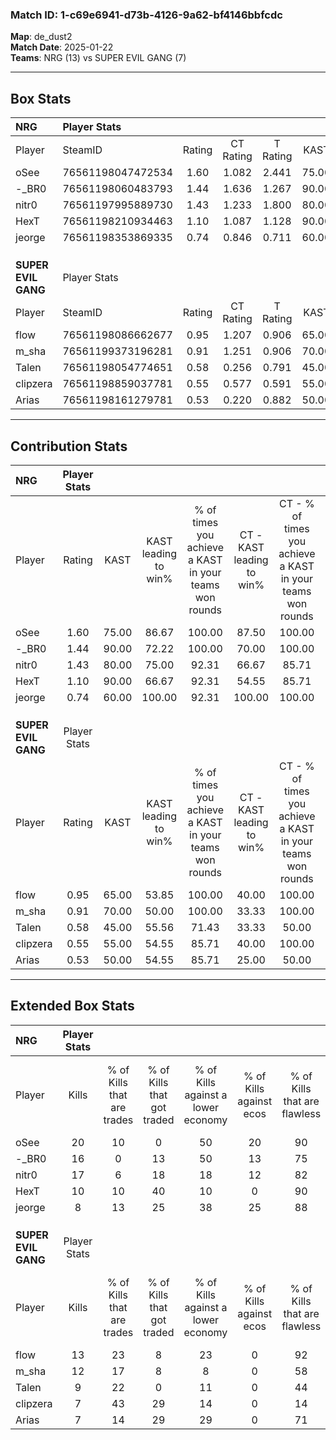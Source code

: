 ### Match ID: 1-c69e6941-d73b-4126-9a62-bf4146bbfcdc  
**Map**: de_dust2  
**Match Date**: 2025-01-22  
**Teams**: NRG (13) vs SUPER EVIL GANG (7)  

---  

## Box Stats  

| **NRG**             | Player Stats      |        |           |          |       |       |       |         |        |      |     |
| :- | :- | :-: | :-: | :-: | :-: | :-: | :-: | :-: | :-: | :-: | :-: |
| Player              | SteamID           | Rating | CT Rating | T Rating | KAST  |  ADR  | Kills | Assists | Deaths | K/D  | HS% |
| oSee                | 76561198047472534 |  1.60  |   1.082   |  2.441   | 75.00 | 102.9 |  20   |    2    |   8    | 2.50 | 25  |
| -_BR0               | 76561198060483793 |  1.44  |   1.636   |  1.267   | 90.00 | 85.0  |  16   |    4    |   10   | 1.60 | 43  |
| nitr0               | 76561197995889730 |  1.43  |   1.233   |  1.800   | 80.00 | 84.6  |  17   |    4    |   9    | 1.89 | 76  |
| HexT                | 76561198210934463 |  1.10  |   1.087   |  1.128   | 90.00 | 57.2  |  10   |    2    |   9    | 1.11 | 60  |
| jeorge              | 76561198353869335 |  0.74  |   0.846   |  0.711   | 60.00 | 55.0  |   8   |    7    |   12   | 0.67 | 62  |
|                     |                   |        |           |          |       |       |       |         |        |      |     |
|                     |                   |        |           |          |       |       |       |         |        |      |     |
|                     |                   |        |           |          |       |       |       |         |        |      |     |
| **SUPER EVIL GANG** | Player Stats      |        |           |          |       |       |       |         |        |      |     |
| Player              | SteamID           | Rating | CT Rating | T Rating | KAST  |  ADR  | Kills | Assists | Deaths | K/D  | HS% |
| flow                | 76561198086662677 |  0.95  |   1.207   |  0.906   | 65.00 | 56.3  |  13   |    3    |   13   | 1.00 | 46  |
| m_sha               | 76561199373196281 |  0.91  |   1.251   |  0.906   | 70.00 | 72.2  |  12   |    3    |   16   | 0.75 | 58  |
| Talen               | 76561198054774651 |  0.58  |   0.256   |  0.791   | 45.00 | 48.9  |   9   |    3    |   14   | 0.64 | 88  |
| clipzera            | 76561198859037781 |  0.55  |   0.577   |  0.591   | 55.00 | 43.0  |   7   |    4    |   14   | 0.50 | 57  |
| Arias               | 76561198161279781 |  0.53  |   0.220   |  0.882   | 50.00 | 48.8  |   7   |    3    |   14   | 0.50 | 42  |
---  

## Contribution Stats  

| **NRG**             | Player Stats |       |                      |                                                        |                           |                                                             |                          |                                                            |
| :- | :-: | :-: | :-: | :-: | :-: | :-: | :-: | :-: |
| Player              |    Rating    | KAST  | KAST leading to win% | % of times you achieve a KAST in your teams won rounds | CT - KAST leading to win% | CT - % of times you achieve a KAST in your teams won rounds | T - KAST leading to win% | T - % of times you achieve a KAST in your teams won rounds |
| oSee                |     1.60     | 75.00 |        86.67         |                         100.00                         |           87.50           |                           100.00                            |          85.71           |                           100.00                           |
| -_BR0               |     1.44     | 90.00 |        72.22         |                         100.00                         |           70.00           |                           100.00                            |          75.00           |                           100.00                           |
| nitr0               |     1.43     | 80.00 |        75.00         |                         92.31                          |           66.67           |                            85.71                            |          85.71           |                           100.00                           |
| HexT                |     1.10     | 90.00 |        66.67         |                         92.31                          |           54.55           |                            85.71                            |          85.71           |                           100.00                           |
| jeorge              |     0.74     | 60.00 |        100.00        |                         92.31                          |          100.00           |                           100.00                            |          100.00          |                           83.33                            |
|                     |              |       |                      |                                                        |                           |                                                             |                          |                                                            |
|                     |              |       |                      |                                                        |                           |                                                             |                          |                                                            |
|                     |              |       |                      |                                                        |                           |                                                             |                          |                                                            |
| **SUPER EVIL GANG** | Player Stats |       |                      |                                                        |                           |                                                             |                          |                                                            |
| Player              |    Rating    | KAST  | KAST leading to win% | % of times you achieve a KAST in your teams won rounds | CT - KAST leading to win% | CT - % of times you achieve a KAST in your teams won rounds | T - KAST leading to win% | T - % of times you achieve a KAST in your teams won rounds |
| flow                |     0.95     | 65.00 |        53.85         |                         100.00                         |           40.00           |                           100.00                            |          62.50           |                           100.00                           |
| m_sha               |     0.91     | 70.00 |        50.00         |                         100.00                         |           33.33           |                           100.00                            |          62.50           |                           100.00                           |
| Talen               |     0.58     | 45.00 |        55.56         |                         71.43                          |           33.33           |                            50.00                            |          66.67           |                           80.00                            |
| clipzera            |     0.55     | 55.00 |        54.55         |                         85.71                          |           40.00           |                           100.00                            |          66.67           |                           80.00                            |
| Arias               |     0.53     | 50.00 |        54.55         |                         85.71                          |           25.00           |                            50.00                            |          71.43           |                           100.00                           |
---  

## Extended Box Stats  

| **NRG**             | Player Stats |                            |                            |                                    |                         |                              |                                 |        |                             |                                     |                          |                               |                            |
| :- | :-: | :-: | :-: | :-: | :-: | :-: | :-: | :-: | :-: | :-: | :-: | :-: | :-: |
| Player              |    Kills     | % of Kills that are trades | % of Kills that got traded | % of Kills against a lower economy | % of Kills against ecos | % of Kills that are flawless | % of Kills that are close duels | Deaths | % of Deaths that get traded | % of Deaths against a lower economy | % of Deaths against ecos | % of Deaths that are flawless | % of Deaths that are close |
| oSee                |      20      |             10             |             0              |                 50                 |           20            |              90              |                0                |   8    |             13              |                 25                  |            0             |              75               |             0              |
| -_BR0               |      16      |             0              |             13             |                 50                 |           13            |              75              |                0                |   10   |             20              |                  0                  |            0             |              60               |             0              |
| nitr0               |      17      |             6              |             18             |                 18                 |           12            |              82              |                0                |   9    |             11              |                 11                  |            0             |              56               |             0              |
| HexT                |      10      |             10             |             40             |                 10                 |            0            |              90              |                0                |   9    |              0              |                  0                  |            0             |              44               |             22             |
| jeorge              |      8       |             13             |             25             |                 38                 |           25            |              88              |               13                |   12   |             17              |                 17                  |            0             |              67               |             17             |
|                     |              |                            |                            |                                    |                         |                              |                                 |        |                             |                                     |                          |                               |                            |
|                     |              |                            |                            |                                    |                         |                              |                                 |        |                             |                                     |                          |                               |                            |
|                     |              |                            |                            |                                    |                         |                              |                                 |        |                             |                                     |                          |                               |                            |
| **SUPER EVIL GANG** | Player Stats |                            |                            |                                    |                         |                              |                                 |        |                             |                                     |                          |                               |                            |
| Player              |    Kills     | % of Kills that are trades | % of Kills that got traded | % of Kills against a lower economy | % of Kills against ecos | % of Kills that are flawless | % of Kills that are close duels | Deaths | % of Deaths that get traded | % of Deaths against a lower economy | % of Deaths against ecos | % of Deaths that are flawless | % of Deaths that are close |
| flow                |      13      |             23             |             8              |                 23                 |            0            |              92              |                0                |   13   |             23              |                  0                  |            0             |              92               |             0              |
| m_sha               |      12      |             17             |             8              |                 8                  |            0            |              58              |               17                |   16   |             31              |                 13                  |            0             |              81               |             6              |
| Talen               |      9       |             22             |             0              |                 11                 |            0            |              44              |                0                |   14   |              0              |                  0                  |            0             |              79               |             0              |
| clipzera            |      7       |             43             |             29             |                 14                 |            0            |              14              |               29                |   14   |              7              |                  7                  |            0             |              86               |             0              |
| Arias               |      7       |             14             |             29             |                 29                 |            0            |              71              |                0                |   14   |             14              |                  7                  |            0             |              86               |             0              |
